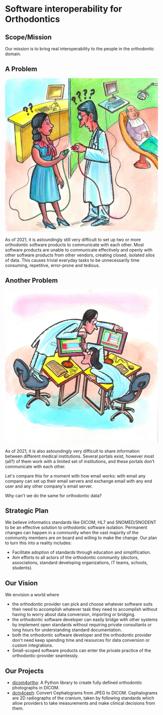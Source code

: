# Software interoperability for Orthodontics

## Scope/Mission

Our mission is to bring real interoperability to the people in the orthodontic domain.

## A Problem

![Two medical staff members can't connect their devices together.](./assets/img/NoOrthoCompatibility_Plug.jpg "No Compatibility")

As of 2021, it is astoundingly still very difficult to set up two or more orthodontic software products to communicate with each other. Most software products are unable to communicate effectively and openly with other software products from other vendors, creating closed, isolated silos of data. This causes trivial everyday tasks to be unnecessarily time consuming, repetitive, error-prone and tedious.

## Another Problem

![Two doctors have to look over each other's screen to share information.](./assets/img/NoOrthoCompatibility_Screen.jpg "No Compatibility")

As of 2021, it is also astoundingly very difficult to share information between different medical institutions. Several portals exist, however most (all?) of them work with a limited set of institutions, and these portals don't communicate with each other. 

Let's compare this for a moment with how email works: with email any company can set up their email servers and exchange email with any end user and any other company's email server. 

Why can't we do the same for orthodontic data?


## Strategic Plan

We believe informatics standards like DICOM, HL7 and SNOMED/SNODENT to be an effective solution to orthodontic software isolation. Permanent changes can happen in a community when the vast majority of the community members are on board and willing to make the change. Our plan to turn this into a reality includes:

- Facilitate adoption of standards through education and simplification.
- Aim efforts to all actors of the orthodontic community (doctors, associations, standard developing organizations, IT teams, schools, students). 

<!-- TODO: Add graphical representation of timeline -->

<!-- ## Values

TODO: Add Values. -->

## Our Vision

We envision a world where

- the orthodontic provider can pick and choose whatever software suits their need to accomplish whatever task they need to accomplish without having to worry about data conversion, importing or bridging.
- the orthodontic software developer can easily bridge with other systems by implement open standards without requiring private consultants or long hours for understanding standard documentation.
- both the orthodontic software developer and the orthodontic provider don't need keep spending time and resources for data conversion or custom integrations.
- Small-scoped software products can enter the private practice of the orthodontic-provider seamlessly.

## Our Projects

- [dicom4ortho](https://github.com/open-ortho/dicom4ortho): A Python library to create fully defined orthodontic photographs in DICOM.
- [dcm4ceph](https://github.com/open-ortho/dcm4ceph): Convert Cephalograms from JPEG to DICOM. Cephalograms are 2D radiographs of the cranium, taken by following standards which allow providers to take measurements and make clinical decisions from them.

<!-- ## Resources

TODO: add Resources -->

<!-- ## Who we are

TODO: Add list of who we are. -->
